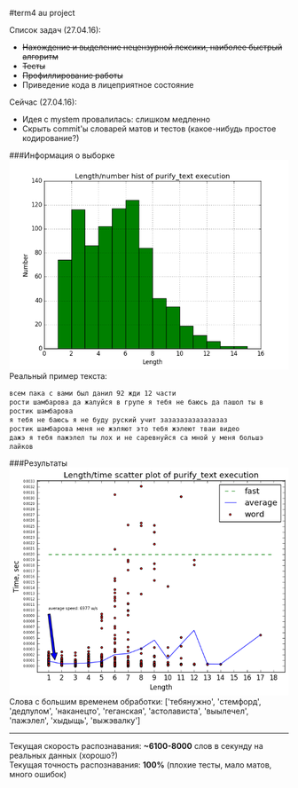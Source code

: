 #term4 au project

Список задач (27.04.16):

* ~~Нахождение и выделение нецензурной лексики, наиболее быстрый алгоритм~~
* ~~Тесты~~
* ~~Профиллирование работы~~
* Приведение кода в лицеприятное состояние

Сейчас (27.04.16):

* Идея с mystem провалилась: слишком медленно
* Скрыть commit'ы словарей матов и тестов (какое-нибудь простое кодирование?)

###Информация о выборке
![Граффик](src/test/resources/plots/length_number_plot.png "Граффик") <br />
Реальный пример текста:
```
всем пака с вами был данил 92 жди 12 части
рости шамбарова да жалуйся в групе я тебя не баюсь да пашол ты в ростик шамбарова
я тебя не баюсь я не буду руский учит зазазазазазазазаз
ростик шамбарова меня не жэляют это тебя жэлеют тваи видео
дажэ я тебя пажэлел ты лох и не саревнуйся са мной у меня большэ лайков
```

###Результаты
![Граффик](src/test/resources/plots/length_time_plot.png "Граффик") <br />
Слова с большим временем обработки:
['тебянужно', 'стемфорд', 'дедпулом', 'наканецто', 'геганская', 'астолависта', 'выылечел', 'пажэлел', 'хыдыщь', 'выжэвалку']


***

Текущая скорость распознавания: **~6100-8000** слов в секунду на реальных данных (хорошо?) <br />
Текущая точность распознавания: **100%** (плохие тесты, мало матов, много ошибок)





